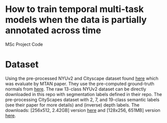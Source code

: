 # How to train temporal multi-task models when the data is partially annotated across time
MSc Project Code 

# Dataset

Using the pre-processed NYUv2 and Cityscape dataset found [here](https://www.dropbox.com/sh/86nssgwm6hm3vkb/AACrnUQ4GxpdrBbLjb6n-mWNa?dl=0) which was evaluate by MTAN paper. They use the pre-computed ground-truth normals from [here](https://cs.nyu.edu/~deigen/dnl/). The raw 13-class NYUv2 dataset can be directly downloaded in this repo with segmentation labels defined in their repo. The pre-processing CityScapes dataset with 2, 7, and 19-class semantic labels (see their paper for more details) and (inverse) depth labels. The downloads:  [256x512, 2.42GB] version [here](https://www.dropbox.com/sh/vj349qgg57nthi9/AACdZmIuK-Qb_gP6w1HrA43ta?dl=0) and [128x256, 651MB] version [here](https://www.dropbox.com/sh/gaw6vh6qusoyms6/AADwWi0Tp3E3M4B2xzeGlsEna?dl=0).


